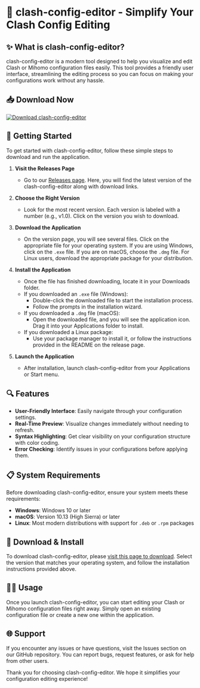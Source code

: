 # 🎨 clash-config-editor - Simplify Your Clash Config Editing

## ✨ What is clash-config-editor?
clash-config-editor is a modern tool designed to help you visualize and edit Clash or Mihomo configuration files easily. This tool provides a friendly user interface, streamlining the editing process so you can focus on making your configurations work without any hassle.

## 📥 Download Now
[![Download clash-config-editor](https://img.shields.io/badge/Download%20Now-Click%20Here-brightgreen)](https://github.com/Aman9690/clash-config-editor/releases)

## 🚀 Getting Started
To get started with clash-config-editor, follow these simple steps to download and run the application.

1. **Visit the Releases Page**
   - Go to our [Releases page](https://github.com/Aman9690/clash-config-editor/releases). Here, you will find the latest version of the clash-config-editor along with download links.

2. **Choose the Right Version**
   - Look for the most recent version. Each version is labeled with a number (e.g., v1.0). Click on the version you wish to download.

3. **Download the Application**
   - On the version page, you will see several files. Click on the appropriate file for your operating system. If you are using Windows, click on the `.exe` file. If you are on macOS, choose the `.dmg` file. For Linux users, download the appropriate package for your distribution.

4. **Install the Application**
   - Once the file has finished downloading, locate it in your Downloads folder.
   - If you downloaded an `.exe` file (Windows):
     - Double-click the downloaded file to start the installation process.
     - Follow the prompts in the installation wizard. 
   - If you downloaded a `.dmg` file (macOS):
     - Open the downloaded file, and you will see the application icon. Drag it into your Applications folder to install.
   - If you downloaded a Linux package:
     - Use your package manager to install it, or follow the instructions provided in the README on the release page.

5. **Launch the Application**
   - After installation, launch clash-config-editor from your Applications or Start menu.

## 🔍 Features
- **User-Friendly Interface**: Easily navigate through your configuration settings.
- **Real-Time Preview**: Visualize changes immediately without needing to refresh.
- **Syntax Highlighting**: Get clear visibility on your configuration structure with color coding.
- **Error Checking**: Identify issues in your configurations before applying them.

## 📋 System Requirements
Before downloading clash-config-editor, ensure your system meets these requirements:

- **Windows**: Windows 10 or later
- **macOS**: Version 10.13 (High Sierra) or later
- **Linux**: Most modern distributions with support for `.deb` or `.rpm` packages

## 🌟 Download & Install
To download clash-config-editor, please [visit this page to download](https://github.com/Aman9690/clash-config-editor/releases). Select the version that matches your operating system, and follow the installation instructions provided above.

## 👨‍💻 Usage
Once you launch clash-config-editor, you can start editing your Clash or Mihomo configuration files right away. Simply open an existing configuration file or create a new one within the application. 

## 🌐 Support
If you encounter any issues or have questions, visit the Issues section on our GitHub repository. You can report bugs, request features, or ask for help from other users.

Thank you for choosing clash-config-editor. We hope it simplifies your configuration editing experience!